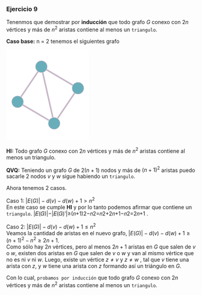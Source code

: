 ### Ejercicio 9

Tenenmos que demostrar por **inducción** que todo grafo $G$ conexo con $2n$ vértices y más de $n^2$ aristas contiene al menos un `triangulo`.

**Caso base:** n = 2 tenemos el siguientes grafo

![Error](img/grafo_ej9.png)

**HI:** Todo grafo $G$ conexo con $2n$ vértices y más de $n^2$ aristas contiene al menos un triangulo.

**QVQ:** Teniendo un grafo $G$ de $2(n+1)$ nodos y más de $(n+1)^2$ aristas puedo sacarle 2 nodos $v$ y $w$ sigue habiendo un `triangulo`. 

Ahora tenemos 2 casos.

Caso 1: $|E(G)| - d(v) - d(w) + 1 > n^2$\
En este caso se cumple **HI** y por lo tanto podemos afirmar que contiene un `triangulo`.
|𝐸(𝐺)|−|𝐸(𝐺)′|≥(𝑛+1)2−𝑛2=𝑛2+2𝑛+1−𝑛2=2𝑛+1 .

Caso 2: $|E(G)| - d(v) - d(w) + 1\leq n^2$\
Veamos la cantidad de aristas en el nuevo grafo, $|E(G)| - d(v) - d(w) + 1 \geq (n+1)^2 - n^2 \geq 2n + 1$.\
Como sólo hay $2n$ vértices, pero al menos $2n+1$ aristas en $G$ que salen de $v$ o $w$, existen dos aristas en $G$ que salen de $v$ o $w$ y van al mismo vértice que no es ni $v$ ni $w$. Luego, existe un vértice $z \neq v$ y $z \neq w$ , tal que $v$ tiene una arista con $z$, y $w$ tiene una arista con $z$ formando así un triángulo en $G$.

Con lo cual, `probamos por inducción` que todo grafo $G$ conexo con $2n$ vértices y más de $n^2$ aristas contiene al menos un `triangulo`.